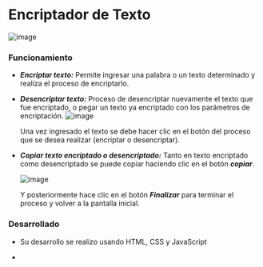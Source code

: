 <h1>Encriptador de Texto</h1>

![image](https://github.com/user-attachments/assets/9ecd692a-d4b9-447b-9158-6077bee7a387)



### Funcionamiento
- ***Encriptar texto:***
 Permite ingresar una palabra o un texto determinado y realiza el proceso de encriptarlo.
- ***Desencriptar texto:***
  Proceso de desencriptar nuevamente el texto que fue encriptado, o pegar un texto ya encriptado con los parámetros de encriptación.
   ![image](https://github.com/user-attachments/assets/561ffc6d-ea66-4180-bece-f0b430f98909)
  
  Una vez ingresado el texto se debe hacer clic en el botón del proceso que se desea realizar (encriptar o desencriptar).

  
- ***Copiar texto encriptado o desencriptado:***
  Tanto en texto encriptado como desencriptado se puede copiar haciendo clic en el botón ***copiar***.

    ![image](https://github.com/user-attachments/assets/c083370b-d43e-475f-889c-913da9f090ae)
  
  Y posteriormente hace clic en el botón ***Finalizar*** para terminar el proceso y volver a la pantalla inicial.  

### Desarrollado
- Su desarrollo se realizo usando HTML, CSS y JavaScript

-


